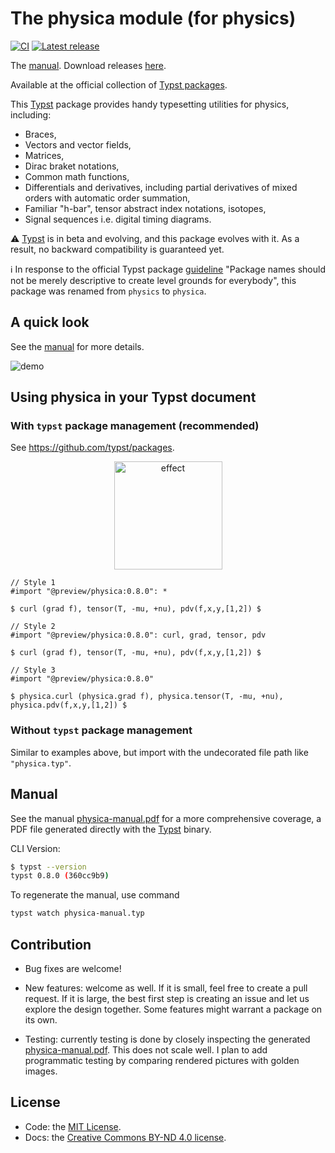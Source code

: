 # The physica module (for physics)

[![CI](https://github.com/Leedehai/typst-physics/actions/workflows/ci.yml/badge.svg)](https://github.com/Leedehai/typst-physics/actions/workflows/ci.yml)
[![Latest release](https://img.shields.io/github/v/release/Leedehai/typst-physics.svg?color=gold)][latest-release]

The [manual](https://github.com/Leedehai/typst-physics/blob/master/physica-manual.pdf).
Download releases [here](https://github.com/Leedehai/typst-physics/releases/).

Available at the official collection of [Typst packages](https://typst.app/docs/packages/).

This [Typst](https://typst.app) package provides handy typesetting utilities for
physics, including:
* Braces,
* Vectors and vector fields,
* Matrices,
* Dirac braket notations,
* Common math functions,
* Differentials and derivatives, including partial derivatives of mixed orders with automatic order summation,
* Familiar "h-bar", tensor abstract index notations, isotopes,
* Signal sequences i.e. digital timing diagrams.

:warning: [Typst](https://typst.app) is in beta and evolving, and this package
evolves with it. As a result, no backward compatibility is guaranteed yet.

:information_source: In response to the official Typst package [guideline](https://github.com/typst/packages/tree/main#submission-guidelines)
"Package names should not be merely descriptive to create level grounds for
everybody", this package was renamed from `physics` to `physica`.

## A quick look

See the [manual](https://github.com/Leedehai/typst-physics/blob/master/physica-manual.pdf) for more details.

![demo](https://user-images.githubusercontent.com/18319900/236073825-e91b4601-7e92-490b-a7e4-e9e405a2147b.png)

## Using physica in your Typst document

### With `typst` package management (recommended)

See https://github.com/typst/packages.

<p align="center">
<img src="https://github.com/Leedehai/typst-physics/assets/18319900/f2a3a2bd-3ef7-4383-ab92-9a71affb4e12" width="173" alt="effect">
</p>

```typst
// Style 1
#import "@preview/physica:0.8.0": *

$ curl (grad f), tensor(T, -mu, +nu), pdv(f,x,y,[1,2]) $
```

```typst
// Style 2
#import "@preview/physica:0.8.0": curl, grad, tensor, pdv

$ curl (grad f), tensor(T, -mu, +nu), pdv(f,x,y,[1,2]) $
```

```typst
// Style 3
#import "@preview/physica:0.8.0"

$ physica.curl (physica.grad f), physica.tensor(T, -mu, +nu), physica.pdv(f,x,y,[1,2]) $
```

### Without `typst` package management

Similar to examples above, but import with the undecorated file path like `"physica.typ"`.

## Manual

See the manual [physica-manual.pdf](https://github.com/Leedehai/typst-physics/blob/master/physica-manual.pdf) for a more comprehensive coverage, a PDF file
generated directly with the [Typst](https://typst.app) binary.

CLI Version:

```sh
$ typst --version
typst 0.8.0 (360cc9b9)
```

To regenerate the manual, use command

```sh
typst watch physica-manual.typ
```

## Contribution

* Bug fixes are welcome!

* New features: welcome as well. If it is small, feel free to create a pull
request. If it is large, the best first step is creating an issue and let us
explore the design together. Some features might warrant a package on its own.

* Testing: currently testing is done by closely inspecting the generated
[physica-manual.pdf](https://github.com/Leedehai/typst-physics/blob/master/physica-manual.pdf). This does not scale well. I plan to add programmatic
testing by comparing rendered pictures with golden images.

## License

* Code: the [MIT License](LICENSE.txt).
* Docs: the [Creative Commons BY-ND 4.0 license](https://creativecommons.org/licenses/by-nd/4.0/).

[latest-release]: https://github.com/Leedehai/typst-physics/releases/latest "The latest release"
